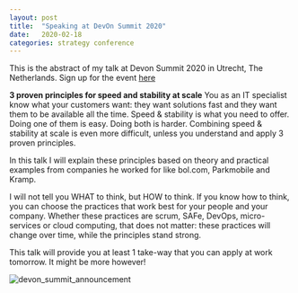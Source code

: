 ```yaml
---
layout: post
title:  "Speaking at DevOn Summit 2020"
date:   2020-02-18
categories: strategy conference
---
```


This is the abstract of my talk at Devon Summit 2020 in Utrecht, The Netherlands. 
Sign up for the event [here](https://www.devonsummit.com/)

**3 proven principles for speed and stability at scale**
You as an IT specialist know what your customers want: they want solutions fast and they want them to be available all the time.
Speed & stability is what you need to offer. 
Doing one of them is easy. 
Doing both is harder. 
Combining speed & stability at scale is even more difficult, unless you understand and apply 3 proven principles.

In this talk I will explain these principles based on theory and practical examples from companies he worked for like bol.com, Parkmobile and Kramp.

I will not tell you WHAT to think, but HOW to think. If you know how to think, you can choose the practices that work best for your people and your company. Whether these practices are scrum, SAFe, DevOps, micro-services or cloud computing, that does not matter: these practices will change over time, while the principles stand strong. 

This talk will provide you at least 1 take-way that you can apply at work tomorrow. It might be more however! 

![devon_summit_announcement](https://user-images.githubusercontent.com/5676977/134810692-046fbad9-19a5-42aa-9c75-2604c127fda6.jpeg)

